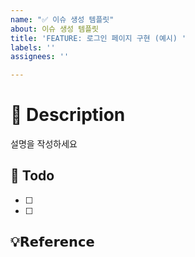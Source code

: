 ```yaml
---
name: "✅ 이슈 생성 템플릿"
about: 이슈 생성 템플릿
title: 'FEATURE: 로그인 페이지 구현 (예시) '
labels: ''
assignees: ''

---
```


# 📝 Description
설명을 작성하세요

## 📌 Todo
- [ ] 
- [ ] 

## 💡𝗥𝗲𝗳𝗲𝗿𝗲𝗻𝗰𝗲
